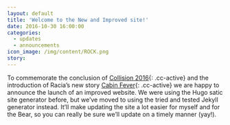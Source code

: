 ```yaml
---
layout: default
title: 'Welcome to the New and Improved site!'
date: 2016-10-30 16:00:00
categories:
  - updates
  - announcements
icon_image: /img/content/ROCK.png
story: 
---
```



To commemorate the conclusion of [Collision 2016](){: .cc-active} and the introduction of Racia’s new story [Cabin Fever](){: .cc-active} we are happy to announce the launch of an improved website. We were using the Hugo satic site generator before, but we’ve moved to using the tried and tested Jekyll generator instead. It’ll make updating the site a lot easier for myself and for the Bear, so you can really be sure we’ll update on a timely manner (yay!).